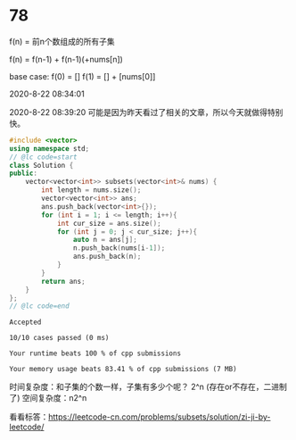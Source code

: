 # 78

f(n) = 前n个数组成的所有子集

f(n) = f(n-1) + f(n-1)(+nums[n])

base case: 
f(0) = []
f(1) = [] + [nums[0]]

2020-8-22 08:34:01

2020-8-22 08:39:20
可能是因为昨天看过了相关的文章，所以今天就做得特别快。

```cpp
#include <vector>
using namespace std;
// @lc code=start
class Solution {
public:
    vector<vector<int>> subsets(vector<int>& nums) {
        int length = nums.size();
        vector<vector<int>> ans;
        ans.push_back(vector<int>{});
        for (int i = 1; i <= length; i++){
            int cur_size = ans.size();
            for (int j = 0; j < cur_size; j++){
                auto n = ans[j];
                n.push_back(nums[i-1]);
                ans.push_back(n);
            }
        }
        return ans;
    }
};
// @lc code=end

```

```
Accepted

10/10 cases passed (0 ms)

Your runtime beats 100 % of cpp submissions

Your memory usage beats 83.41 % of cpp submissions (7 MB)
```

时间复杂度：和子集的个数一样，子集有多少个呢？ 2^n (存在or不存在，二进制了)
空间复杂度：n2^n


看看标答：https://leetcode-cn.com/problems/subsets/solution/zi-ji-by-leetcode/